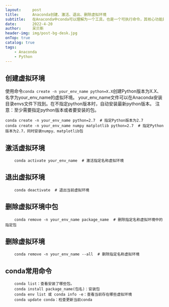 ```yaml
---
layout:     post
title:      Anaconda创建、激活、退出、删除虚拟环境
subtitle:   在Anaconda中conda可以理解为一个工具，也是一个可执行命令，其核心功能是包管理与环境管理。所以对虚拟环境进行创建、删除等操作需要使用conda命令。
date:       2022-4-20
author:     呆贝斯
header-img: img/post-bg-desk.jpg
onTop: true
catalog: true
tags:
    - Anaconda
    - Python
---
```

## 创建虚拟环境
使用命令`conda create -n your_env_name python=X.X`创建Python版本为X.X、名字为your_env_name的虚拟环境。
your_env_name文件可以在Anaconda安装目录envs文件下找到。在不指定python版本时，自动安装最新python版本。
注意：至少需要指定python版本或者要安装的包。

```angular2html
conda create -n your_env_name python=2.7  # 指定Python版本为2.7
conda create -n your_env_name numpy matplotlib python=2.7  # 指定Python版本为2.7，同时安装numpy、matplotlib包
```

## 激活虚拟环境
```angular2html
    conda activate your_env_name  # 激活指定名称虚拟环境
```

## 退出虚拟环境
```angular2html
    conda deactivate  # 退出当前虚拟环境
```

## 删除虚拟环境中包
```angular2html
    conda remove -n your_env_name package_name  # 删除指定名称虚拟环境中的指定包
```

## 删除虚拟环境
```angular2html
    conda remove -n your_env_name --all  # 删除指定名称虚拟环境
```

## conda常用命令
```angular2html
    conda list：查看安装了哪些包。
    conda install package_name(包名)：安装包
    conda env list 或 conda info -e：查看当前存在哪些虚拟环境
    conda update conda：检查更新当前conda
```

